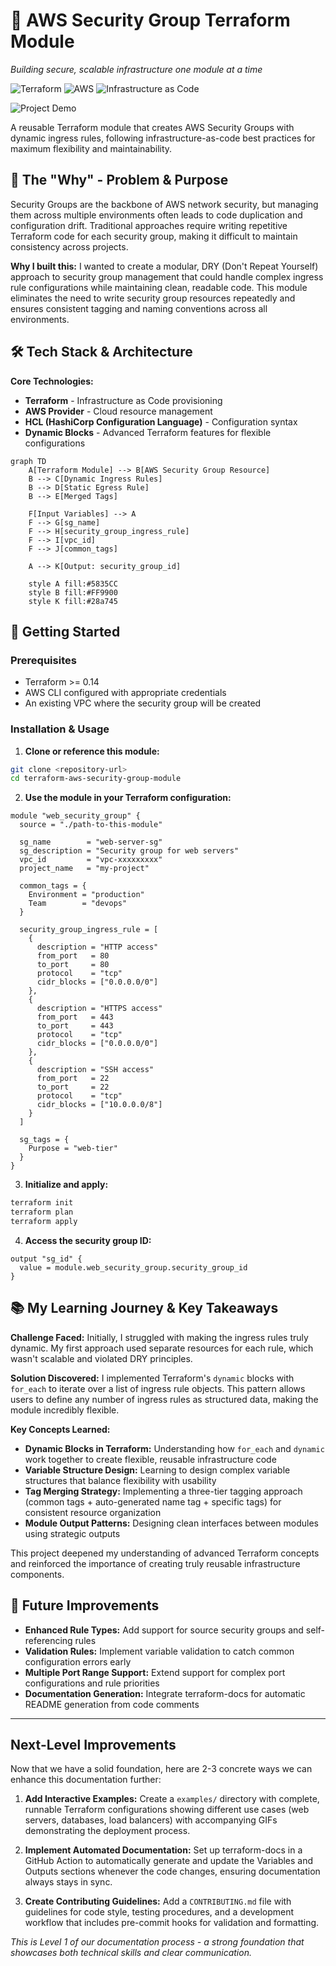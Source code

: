 # 🚀 AWS Security Group Terraform Module

*Building secure, scalable infrastructure one module at a time*

![Terraform](https://img.shields.io/badge/terraform-%235835CC.svg?style=for-the-badge&logo=terraform&logoColor=white)
![AWS](https://img.shields.io/badge/AWS-%23FF9900.svg?style=for-the-badge&logo=amazon-aws&logoColor=white)
![Infrastructure as Code](https://img.shields.io/badge/IaC-Terraform-blueviolet?style=for-the-badge)

<!-- Add your project GIF/screenshot here -->
![Project Demo](https://via.placeholder.com/800x400/1a1a2e/16213e?text=AWS+Security+Group+Module)

A reusable Terraform module that creates AWS Security Groups with dynamic ingress rules, following infrastructure-as-code best practices for maximum flexibility and maintainability.

## 🎯 The "Why" - Problem & Purpose

Security Groups are the backbone of AWS network security, but managing them across multiple environments often leads to code duplication and configuration drift. Traditional approaches require writing repetitive Terraform code for each security group, making it difficult to maintain consistency across projects.

**Why I built this:** I wanted to create a modular, DRY (Don't Repeat Yourself) approach to security group management that could handle complex ingress rule configurations while maintaining clean, readable code. This module eliminates the need to write security group resources repeatedly and ensures consistent tagging and naming conventions across all environments.

## 🛠️ Tech Stack & Architecture

**Core Technologies:**
- **Terraform** - Infrastructure as Code provisioning
- **AWS Provider** - Cloud resource management
- **HCL (HashiCorp Configuration Language)** - Configuration syntax
- **Dynamic Blocks** - Advanced Terraform features for flexible configurations

```mermaid
graph TD
    A[Terraform Module] --> B[AWS Security Group Resource]
    B --> C[Dynamic Ingress Rules]
    B --> D[Static Egress Rule]
    B --> E[Merged Tags]
    
    F[Input Variables] --> A
    F --> G[sg_name]
    F --> H[security_group_ingress_rule]
    F --> I[vpc_id]
    F --> J[common_tags]
    
    A --> K[Output: security_group_id]
    
    style A fill:#5835CC
    style B fill:#FF9900
    style K fill:#28a745
```

## 🚀 Getting Started

### Prerequisites
- Terraform >= 0.14
- AWS CLI configured with appropriate credentials
- An existing VPC where the security group will be created

### Installation & Usage

1. **Clone or reference this module:**
```bash
git clone <repository-url>
cd terraform-aws-security-group-module
```

2. **Use the module in your Terraform configuration:**
```hcl
module "web_security_group" {
  source = "./path-to-this-module"
  
  sg_name        = "web-server-sg"
  sg_description = "Security group for web servers"
  vpc_id         = "vpc-xxxxxxxxx"
  project_name   = "my-project"
  
  common_tags = {
    Environment = "production"
    Team        = "devops"
  }
  
  security_group_ingress_rule = [
    {
      description = "HTTP access"
      from_port   = 80
      to_port     = 80
      protocol    = "tcp"
      cidr_blocks = ["0.0.0.0/0"]
    },
    {
      description = "HTTPS access"
      from_port   = 443
      to_port     = 443
      protocol    = "tcp"
      cidr_blocks = ["0.0.0.0/0"]
    },
    {
      description = "SSH access"
      from_port   = 22
      to_port     = 22
      protocol    = "tcp"
      cidr_blocks = ["10.0.0.0/8"]
    }
  ]
  
  sg_tags = {
    Purpose = "web-tier"
  }
}
```

3. **Initialize and apply:**
```bash
terraform init
terraform plan
terraform apply
```

4. **Access the security group ID:**
```hcl
output "sg_id" {
  value = module.web_security_group.security_group_id
}
```

## 📚 My Learning Journey & Key Takeaways

**Challenge Faced:** Initially, I struggled with making the ingress rules truly dynamic. My first approach used separate resources for each rule, which wasn't scalable and violated DRY principles.

**Solution Discovered:** I implemented Terraform's `dynamic` blocks with `for_each` to iterate over a list of ingress rule objects. This pattern allows users to define any number of ingress rules as structured data, making the module incredibly flexible.

**Key Concepts Learned:**
- **Dynamic Blocks in Terraform:** Understanding how `for_each` and `dynamic` work together to create flexible, reusable infrastructure code
- **Variable Structure Design:** Learning to design complex variable structures that balance flexibility with usability
- **Tag Merging Strategy:** Implementing a three-tier tagging approach (common tags + auto-generated name tag + specific tags) for consistent resource organization
- **Module Output Patterns:** Designing clean interfaces between modules using strategic outputs

This project deepened my understanding of advanced Terraform concepts and reinforced the importance of creating truly reusable infrastructure components.

## 🔮 Future Improvements

- **Enhanced Rule Types:** Add support for source security groups and self-referencing rules
- **Validation Rules:** Implement variable validation to catch common configuration errors early
- **Multiple Port Range Support:** Extend support for complex port configurations and rule priorities
- **Documentation Generation:** Integrate terraform-docs for automatic README generation from code comments

---

## Next-Level Improvements

Now that we have a solid foundation, here are 2-3 concrete ways we can enhance this documentation further:

1. **Add Interactive Examples:** Create a `examples/` directory with complete, runnable Terraform configurations showing different use cases (web servers, databases, load balancers) with accompanying GIFs demonstrating the deployment process.

2. **Implement Automated Documentation:** Set up terraform-docs in a GitHub Action to automatically generate and update the Variables and Outputs sections whenever the code changes, ensuring documentation always stays in sync.

3. **Create Contributing Guidelines:** Add a `CONTRIBUTING.md` file with guidelines for code style, testing procedures, and a development workflow that includes pre-commit hooks for validation and formatting.

*This is Level 1 of our documentation process - a strong foundation that showcases both technical skills and clear communication.*